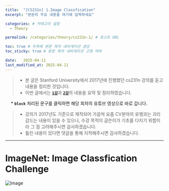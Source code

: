 ```yaml
---
title:  "[CS231n] 1.Image Classfication"
excerpt: "본문의 주요 내용을 여기에 입력하세요"

categories: # 카테고리 설정
  - Theory

permalink: /categories/theory/cs231n-1/ # 포스트 URL

toc: true # 우측에 본문 목차 네비게이션 생성
toc_sticky: true # 본문 목차 네비게이션 고정 여부

date:   2025-04-11
last_modified_at: 2025-04-11
---
```



>* 본 글은 Stanford University에서 2017년에 진행했던 cs231n 강의를 듣고 내용을 정리한 것입니다.<br>
>* 이번 글에서는 [**`1강`**](https://youtu.be/vT1JzLTH4G4?si=QEGiAOCUhSCkH3qx "Youtube: cs231n-1")과 [**`2강`**](https://youtu.be/OoUX-nOEjG0?si=jtKw1M-jjkaYBX3l "Youtube: cs231n-2")의 내용을 요약 및 정리하였습니다.<br>
><span style="font-size: 12px; color:rgb(56, 56, 56)">
&emsp; \* **`block`** 처리된 문구를 클릭하면 해당 회차의 유튜브 영상으로 바로 갑니다.</span><br>
>* 강의가 2017년도 기준으로 제작되어 가끔씩 요즘 CV분야의 유행과는 괴리감드는 내용이 있을 수 있으나, 수강 목적이 글쓴이가 기초를 다지기 위함이라 그 점 고려해주시면 감사하겠습니다.<br>
>* 틀린 내용이 있다면 댓글을 통해 지적해주시면 감사하겠습니다.<br>


***

# ImageNet: Image Classfication Challenge

![Image](https://github.com/user-attachments/assets/2152aba2-0139-4b57-bf23-2a25fe9626d4)